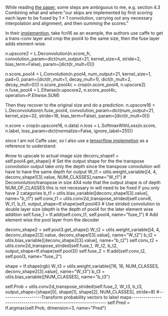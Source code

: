 While reading [the paper](https://arxiv.org/pdf/1605.06211.pdf), some steps are ambiguous to me, e.g. section 4.3 Combining what and where:"our skips are implemented by first scoring each layer to be fused by 1 × 1 convolution, carrying out any necessary interpolation and alignment, and then summing the scores."

In their [implemention](https://github.com/shelhamer/fcn.berkeleyvision.org), take fcn16 as an example, the authors use caffe to get  a trans-conv layer and crop the pool4 to the same size, then the fuse layer adds element-wise.

n.upscore2 = L.Deconvolution(n.score_fr,
        convolution_param=dict(num_output=21, kernel_size=4, stride=2,
            bias_term=False),
        param=[dict(lr_mult=0)])

n.score_pool4 = L.Convolution(n.pool4, num_output=21, kernel_size=1, pad=0,
      param=[dict(lr_mult=1, decay_mult=1), dict(lr_mult=2, decay_mult=0)])
n.score_pool4c = crop(n.score_pool4, n.upscore2)
n.fuse_pool4 = L.Eltwise(n.upscore2, n.score_pool4c,
            operation=P.Eltwise.SUM)
          
Then they recover to the original size and do a prediction.
n.upscore16 = L.Deconvolution(n.fuse_pool4,
        convolution_param=dict(num_output=21, kernel_size=32, stride=16,
            bias_term=False),
        param=[dict(lr_mult=0)])

 n.score = crop(n.upscore16, n.data)
 n.loss = L.SoftmaxWithLoss(n.score, n.label,
            loss_param=dict(normalize=False, ignore_label=255))

since I am not Caffe user, so I also use a [tensorflow implemetion](https://github.com/sagieppel/Fully-convolutional-neural-network-FCN-for-semantic-segmentation-Tensorflow-implementation/blob/master/BuildNetVgg16.py) as a reference to usderstand:

#now to upscale to actual image size
deconv_shape1 = self.pool4.get_shape()  # Set the output shape for the the transpose convolution output take only the depth since the transpose convolution will have to have the same depth for output
W_t1 = utils.weight_variable([4, 4, deconv_shape1[3].value, NUM_CLASSES],name="W_t1")  # Deconvolution/transpose in size 4X4 note that the output shape is of  depth NUM_OF_CLASSES this is not necessary in will need to be fixed if you only have 2 catagories
b_t1 = utils.bias_variable([deconv_shape1[3].value], name="b_t1")
self.conv_t1 = utils.conv2d_transpose_strided(self.conv8, W_t1, b_t1, output_shape=tf.shape(self.pool4))  # Use strided convolution to double layer size (depth is the depth of pool4 for the later element wise addition
self.fuse_1 = tf.add(self.conv_t1, self.pool4, name="fuse_1")  # Add element wise the pool layer from the decoder

deconv_shape2 = self.pool3.get_shape()
W_t2 = utils.weight_variable([4, 4, deconv_shape2[3].value, deconv_shape1[3].value], name="W_t2")
b_t2 = utils.bias_variable([deconv_shape2[3].value], name="b_t2")
self.conv_t2 = utils.conv2d_transpose_strided(self.fuse_1, W_t2, b_t2, output_shape=tf.shape(self.pool3))
self.fuse_2 = tf.add(self.conv_t2, self.pool3, name="fuse_2")

shape = tf.shape(rgb)
W_t3 = utils.weight_variable([16, 16, NUM_CLASSES, deconv_shape2[3].value], name="W_t3")
b_t3 = utils.bias_variable([NUM_CLASSES], name="b_t3")

self.Prob = utils.conv2d_transpose_strided(self.fuse_2, W_t3, b_t3, output_shape=[shape[0], shape[1], shape[2], NUM_CLASSES], stride=8)
#--------------------Transform  probability vectors to label maps-----------------------------------------------------------------
self.Pred = tf.argmax(self.Prob, dimension=3, name="Pred")
